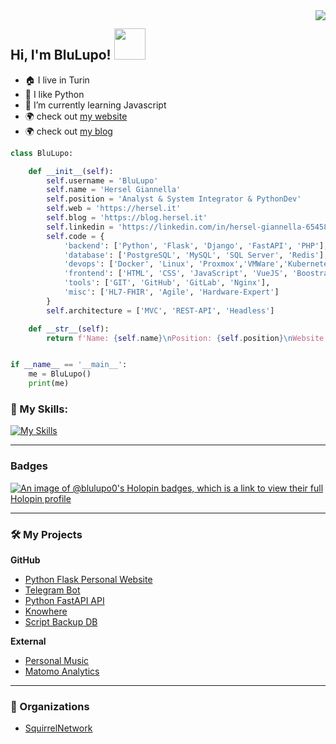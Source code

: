 <img align="right" src="https://github-readme-stats.vercel.app/api?username=BluLupo&show_icons=true">

### <h2> Hi, I'm BluLupo! <img src="https://media.giphy.com/media/mGcNjsfWAjY5AEZNw6/giphy.gif" width="50"></h2>

- :house: I live in Turin
- :snake: I like Python
- 🌱 I’m currently learning Javascript 
- :earth_africa: check out [my website](https://hersel.it)
- :earth_africa: check out [my blog](https://blog.hersel.it)

```python
class BluLupo:

    def __init__(self):
        self.username = 'BluLupo'
        self.name = 'Hersel Giannella'
        self.position = 'Analyst & System Integrator & PythonDev'
        self.web = 'https://hersel.it'
        self.blog = 'https://blog.hersel.it'
        self.linkedin = 'https://linkedin.com/in/hersel-giannella-654580111'
        self.code = {
            'backend': ['Python', 'Flask', 'Django', 'FastAPI', 'PHP'],
            'database': ['PostgreSQL', 'MySQL', 'SQL Server', 'Redis'],
            'devops': ['Docker', 'Linux', 'Proxmox','VMWare','Kubernetes'],
            'frontend': ['HTML', 'CSS', 'JavaScript', 'VueJS', 'Boostrap'],
            'tools': ['GIT', 'GitHub', 'GitLab', 'Nginx'],
            'misc': ['HL7-FHIR', 'Agile', 'Hardware-Expert']
        }
        self.architecture = ['MVC', 'REST-API', 'Headless']

    def __str__(self):
        return f'Name: {self.name}\nPosition: {self.position}\nWebsite: {self.web}'


if __name__ == '__main__':
    me = BluLupo()
    print(me)

```  

### 🔨 My Skills:

[![My Skills](https://skillicons.dev/icons?i=python,php,golang,html,css,mysql,postgresql,redis,nginx,nodejs,github,git,docker,flask,bootstrap,wordpress,grafana,linux&perline=6)](https://hersel.it)

<hr>

### Badges

[![An image of @blulupo0's Holopin badges, which is a link to view their full Holopin profile](https://holopin.me/blulupo0)](https://holopin.io/@blulupo0)
<hr>

### 🛠️ My Projects

<p><b>GitHub</b></p>

- [Python Flask Personal Website](https://github.com/BluLupo/hersel.it)
- [Telegram Bot](https://github.com/Squirrel-Network/nebula10)
- [Python FastAPI API](https://github.com/Squirrel-Network/api_nebula)
- [Knowhere](https://github.com/Squirrel-Network/Knowhere)
- [Script Backup DB](https://github.com/BluLupo/BackupDatabase)


<p><b>External</b></p>

- [Personal Music](https://music.hersel.it)
- [Matomo Analytics](https://analytics.hersel.it)


<hr>

### 👥 Organizations
- [SquirrelNetwork](https://github.com/Squirrel-Network)
